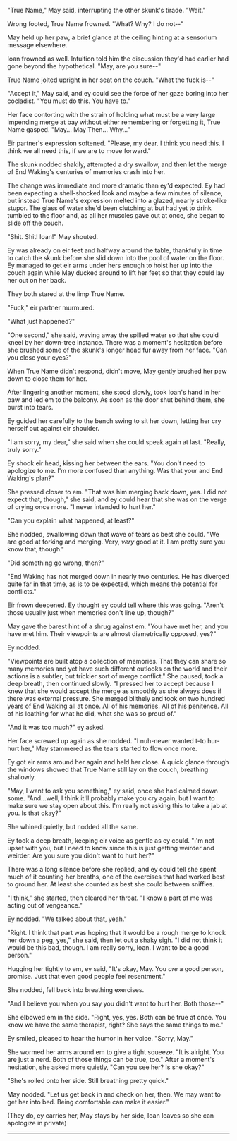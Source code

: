 "True Name," May said, interrupting the other skunk's tirade. "Wait."

Wrong footed, True Name frowned. "What? Why? I do not--"

May held up her paw, a brief glance at the ceiling hinting at a sensorium message elsewhere.

Ioan frowned as well. Intuition told him the discussion they'd had earlier had gone beyond the hypothetical. "May, are you sure--"

True Name jolted upright in her seat on the couch. "What the fuck is--"

"Accept it," May said, and ey could see the force of her gaze boring into her cocladist. "You must do this. You have to."

Her face contorting with the strain of holding what must be a very large impending merge at bay without either remembering or forgetting it, True Name gasped. "May... May Then... Why..."

Eir partner's expression softened. "Please, my dear. I think you need this. I think we all need this, if we are to move forward."

The skunk nodded shakily, attempted a dry swallow, and then let the merge of End Waking's centuries of memories crash into her.

The change was immediate and more dramatic than ey'd expected. Ey had been expecting a shell-shocked look and maybe a few minutes of silence, but instead True Name's expression melted into a glazed, nearly stroke-like stupor. The glass of water she'd been clutching at but had yet to drink tumbled to the floor and, as all her muscles gave out at once, she began to slide off the couch.

"Shit. Shit! Ioan!" May shouted.

Ey was already on eir feet and halfway around the table, thankfully in time to catch the skunk before she slid down into the pool of water on the floor. Ey managed to get eir arms under hers enough to hoist her up into the couch again while May ducked around to lift her feet so that they could lay her out on her back.

They both stared at the limp True Name.

"Fuck," eir partner murmured.

"What just happened?"

"One second," she said, waving away the spilled water so that she could kneel by her down-tree instance. There was a moment's hesitation before she brushed some of the skunk's longer head fur away from her face. "Can you close your eyes?"

When True Name didn't respond, didn't move, May gently brushed her paw down to close them for her.

After lingering another moment, she stood slowly, took Ioan's hand in her paw and led em to the balcony. As soon as the door shut behind them, she burst into tears.

Ey guided her carefully to the bench swing to sit her down, letting her cry herself out against eir shoulder.

"I am sorry, my dear," she said when she could speak again at last. "Really, truly sorry."

Ey shook eir head, kissing her between the ears. "You don't need to apologize to me. I'm more confused than anything. Was that your and End Waking's plan?"

She pressed closer to em. "That was him merging back down, yes. I did not expect that, though," she said, and ey could hear that she was on the verge of crying once more. "I never intended to hurt her."

"Can you explain what happened, at least?"

She nodded, swallowing down that wave of tears as best she could. "We are good at forking and merging. Very, *very* good at it. I am pretty sure you know that, though."

"Did something go wrong, then?"

"End Waking has not merged down in nearly two centuries. He has diverged quite far in that time, as is to be expected, which means the potential for conflicts."

Eir frown deepened. Ey thought ey could tell where this was going. "Aren't those usually just when memories don't line up, though?"

May gave the barest hint of a shrug against em. "You have met her, and you have met him. Their viewpoints are almost diametrically opposed, yes?"

Ey nodded.

"Viewpoints are built atop a collection of memories. That they can share so many memories and yet have such different outlooks on the world and their actions is a subtler, but trickier sort of merge conflict." She paused, took a deep breath, then continued slowly. "I pressed her to accept because I knew that she would accept the merge as smoothly as she always does if there was external pressure. She merged blithely and took on two hundred years of End Waking all at once. All of his memories. All of his penitence. All of his loathing for what he did, what she was so proud of."

"And it was too much?" ey asked.

Her face screwed up again as she nodded. "I nuh-never wanted t-to hur-hurt her," May stammered as the tears started to flow once more.

Ey got eir arms around her again and held her close. A quick glance through the windows showed that True Name still lay on the couch, breathing shallowly.

"May, I want to ask you something," ey said, once she had calmed down some. "And...well, I think it'll probably make you cry again, but I want to make sure we stay open about this. I'm really not asking this to take a jab at you. Is that okay?"

She whined quietly, but nodded all the same.

Ey took a deep breath, keeping eir voice as gentle as ey could. "I'm not upset with you, but I need to know since this is just getting weirder and weirder. Are you sure you didn't want to hurt her?"

There was a long silence before she replied, and ey could tell she spent much of it counting her breaths, one of the exercises that had worked best to ground her. At least she counted as best she could between sniffles.

"I think," she started, then cleared her throat. "I know a part of me was acting out of vengeance."

Ey nodded. "We talked about that, yeah."

"Right. I think that part was hoping that it would be a rough merge to knock her down a peg, yes," she said, then let out a shaky sigh. "I did not think it would be this bad, though. I am really sorry, Ioan. I want to be a good person."

Hugging her tightly to em, ey said, "It's okay, May. You *are* a good person, promise. Just that even good people feel resentment."

She nodded, fell back into breathing exercises.

"And I believe you when you say you didn't want to hurt her. Both those--"

She elbowed em in the side. "Right, yes, yes. Both can be true at once. You know we have the same therapist, right? She says the same things to me."

Ey smiled, pleased to hear the humor in her voice. "Sorry, May."

She wormed her arms around em to give a tight squeeze. "It is alright. You are just a nerd. Both of those things can be true, too." After a moment's hesitation, she asked more quietly, "Can you see her? Is she okay?"

"She's rolled onto her side. Still breathing pretty quick."

May nodded. "Let us get back in and check on her, then. We may want to get her into bed. Being comfortable can make it easier."

(They do, ey carries her, May stays by her side, Ioan leaves so she can apologize in private)

-----

